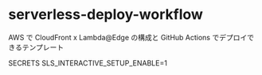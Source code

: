 # serverless-deploy-workflow
AWS で CloudFront x Lambda@Edge の構成と GitHub Actions でデプロイできるテンプレート

SECRETS
SLS_INTERACTIVE_SETUP_ENABLE=1
